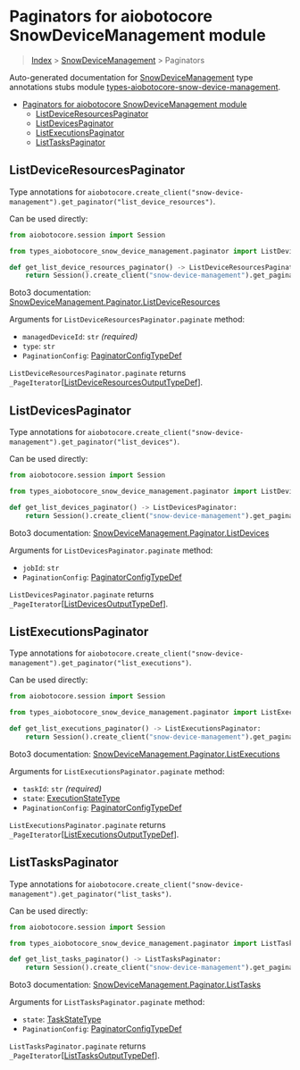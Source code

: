 <a id="paginators-for-aiobotocore-snowdevicemanagement-module"></a>

# Paginators for aiobotocore SnowDeviceManagement module

> [Index](..) > [SnowDeviceManagement](.) > Paginators

Auto-generated documentation for
[SnowDeviceManagement](https://boto3.amazonaws.com/v1/documentation/api/latest/reference/services/snow-device-management.html#SnowDeviceManagement)
type annotations stubs module
[types-aiobotocore-snow-device-management](https://pypi.org/project/types-aiobotocore-snow-device-management/).

- [Paginators for aiobotocore SnowDeviceManagement module](#paginators-for-aiobotocore-snowdevicemanagement-module)
  - [ListDeviceResourcesPaginator](#listdeviceresourcespaginator)
  - [ListDevicesPaginator](#listdevicespaginator)
  - [ListExecutionsPaginator](#listexecutionspaginator)
  - [ListTasksPaginator](#listtaskspaginator)

<a id="listdeviceresourcespaginator"></a>

## ListDeviceResourcesPaginator

Type annotations for
`aiobotocore.create_client("snow-device-management").get_paginator("list_device_resources")`.

Can be used directly:

```python
from aiobotocore.session import Session

from types_aiobotocore_snow_device_management.paginator import ListDeviceResourcesPaginator

def get_list_device_resources_paginator() -> ListDeviceResourcesPaginator:
    return Session().create_client("snow-device-management").get_paginator("list_device_resources")
```

Boto3 documentation:
[SnowDeviceManagement.Paginator.ListDeviceResources](https://boto3.amazonaws.com/v1/documentation/api/latest/reference/services/snow-device-management.html#SnowDeviceManagement.Paginator.ListDeviceResources)

Arguments for `ListDeviceResourcesPaginator.paginate` method:

- `managedDeviceId`: `str` *(required)*
- `type`: `str`
- `PaginationConfig`:
  [PaginatorConfigTypeDef](./type_defs.md#paginatorconfigtypedef)

`ListDeviceResourcesPaginator.paginate` returns
`_PageIterator`\[[ListDeviceResourcesOutputTypeDef](./type_defs.md#listdeviceresourcesoutputtypedef)\].

<a id="listdevicespaginator"></a>

## ListDevicesPaginator

Type annotations for
`aiobotocore.create_client("snow-device-management").get_paginator("list_devices")`.

Can be used directly:

```python
from aiobotocore.session import Session

from types_aiobotocore_snow_device_management.paginator import ListDevicesPaginator

def get_list_devices_paginator() -> ListDevicesPaginator:
    return Session().create_client("snow-device-management").get_paginator("list_devices")
```

Boto3 documentation:
[SnowDeviceManagement.Paginator.ListDevices](https://boto3.amazonaws.com/v1/documentation/api/latest/reference/services/snow-device-management.html#SnowDeviceManagement.Paginator.ListDevices)

Arguments for `ListDevicesPaginator.paginate` method:

- `jobId`: `str`
- `PaginationConfig`:
  [PaginatorConfigTypeDef](./type_defs.md#paginatorconfigtypedef)

`ListDevicesPaginator.paginate` returns
`_PageIterator`\[[ListDevicesOutputTypeDef](./type_defs.md#listdevicesoutputtypedef)\].

<a id="listexecutionspaginator"></a>

## ListExecutionsPaginator

Type annotations for
`aiobotocore.create_client("snow-device-management").get_paginator("list_executions")`.

Can be used directly:

```python
from aiobotocore.session import Session

from types_aiobotocore_snow_device_management.paginator import ListExecutionsPaginator

def get_list_executions_paginator() -> ListExecutionsPaginator:
    return Session().create_client("snow-device-management").get_paginator("list_executions")
```

Boto3 documentation:
[SnowDeviceManagement.Paginator.ListExecutions](https://boto3.amazonaws.com/v1/documentation/api/latest/reference/services/snow-device-management.html#SnowDeviceManagement.Paginator.ListExecutions)

Arguments for `ListExecutionsPaginator.paginate` method:

- `taskId`: `str` *(required)*
- `state`: [ExecutionStateType](./literals.md#executionstatetype)
- `PaginationConfig`:
  [PaginatorConfigTypeDef](./type_defs.md#paginatorconfigtypedef)

`ListExecutionsPaginator.paginate` returns
`_PageIterator`\[[ListExecutionsOutputTypeDef](./type_defs.md#listexecutionsoutputtypedef)\].

<a id="listtaskspaginator"></a>

## ListTasksPaginator

Type annotations for
`aiobotocore.create_client("snow-device-management").get_paginator("list_tasks")`.

Can be used directly:

```python
from aiobotocore.session import Session

from types_aiobotocore_snow_device_management.paginator import ListTasksPaginator

def get_list_tasks_paginator() -> ListTasksPaginator:
    return Session().create_client("snow-device-management").get_paginator("list_tasks")
```

Boto3 documentation:
[SnowDeviceManagement.Paginator.ListTasks](https://boto3.amazonaws.com/v1/documentation/api/latest/reference/services/snow-device-management.html#SnowDeviceManagement.Paginator.ListTasks)

Arguments for `ListTasksPaginator.paginate` method:

- `state`: [TaskStateType](./literals.md#taskstatetype)
- `PaginationConfig`:
  [PaginatorConfigTypeDef](./type_defs.md#paginatorconfigtypedef)

`ListTasksPaginator.paginate` returns
`_PageIterator`\[[ListTasksOutputTypeDef](./type_defs.md#listtasksoutputtypedef)\].
